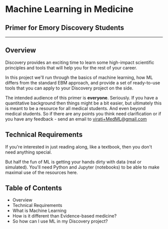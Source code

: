 # Machine Learning in Medicine
## Primer for Emory Discovery Students

---

## Overview
Discovery provides an exciting time to learn some high-impact scientific principles and tools that will help you for the rest of your career.

In this project we'll run through the basics of machine learning, how ML differs from the standard EBM approach, and provide a set of ready-to-use tools that you can apply to your Discovery project on the side.

The intended audience of this primer is **everyone**. Seriously.
If you have a quantitative background then things might be a bit easier, but ultimately this is meant to be a resource for all medical students.
And even beyond medical students.
So if there are any points you think need clarification or if you have any feedback - send an email to virati+MedML@gmail.com

## Technical Requirements
If you're interested in just reading along, like a textbook, then you don't need anything special.

But half the fun of ML is getting your hands dirty with data (real or simulated).
You'll need Python and Jupyter (notebooks) to be able to make maximal use of the resources here.


## Table of Contents
* Overview
* Technical Requirements
* What is Machine Learning
* How is it different than Evidence-based medicine?
* So how can I use ML in my Discovery project?
